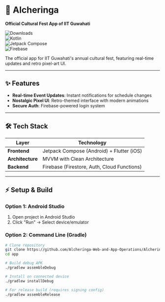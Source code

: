 # 🎪 Alcheringa  
**Official Cultural Fest App of IIT Guwahati**  

![Downloads](https://img.shields.io/badge/Downloads-5K+-brightgreen?logo=google-play)  
![Kotlin](https://img.shields.io/badge/Kotlin-1.9.0-purple?logo=kotlin)  
![Jetpack Compose](https://img.shields.io/badge/Jetpack_Compose-1.6-blue?logo=jetpack-compose)  
![Firebase](https://img.shields.io/badge/Firebase-FFCA28?logo=firebase)  

The official app for IIT Guwahati's annual cultural fest, featuring real-time updates and retro pixel-art UI.

---

## ✨ Features  
- **Real-time Event Updates**: Instant notifications for schedule changes  
- **Nostalgic Pixel UI**: Retro-themed interface with modern animations   
- **Secure Auth**: Firebase-powered login system  

---

## 🛠 Tech Stack  
| Layer          | Technology               |
|----------------|--------------------------|
| **Frontend**   | Jetpack Compose (Android) + Flutter (iOS) |
| **Architecture** | MVVM with Clean Architecture |
| **Backend**    | Firebase (Firestore, Auth, Cloud Functions) |

---

## ⚡ Setup & Build  

### Option 1: Android Studio  
1. Open project in Android Studio  
2. Click "Run" → Select device/emulator  

### Option 2: Command Line (Gradle)  
```bash
# Clone repository
git clone https://github.com/Alcheringa-Web-and-App-Operations/Alcheringa2022.git
cd app

# Build debug APK
./gradlew assembleDebug

# Install on connected device
./gradlew installDebug

# For release build (requires signing config)
./gradlew assembleRelease
